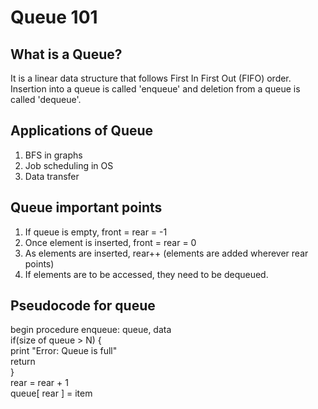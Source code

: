 # Queue 101
## What is a Queue?
It is a linear data structure that follows First In First Out (FIFO) order. Insertion into a queue is called 'enqueue' and deletion from a queue is called 'dequeue'.

## Applications of Queue
1. BFS in graphs
2. Job scheduling in OS
3. Data transfer

## Queue important points
1. If queue is empty, front = rear = -1
2. Once element is inserted, front = rear = 0
3. As elements are inserted, rear++ (elements are added wherever rear points)
4. If elements are to be accessed, they need to be dequeued.

## Pseudocode for queue
begin procedure enqueue: queue, data  
if(size of queue > N) {  
    print "Error: Queue is full"  
    return   
}  
rear = rear + 1  
queue[ rear ] = item  